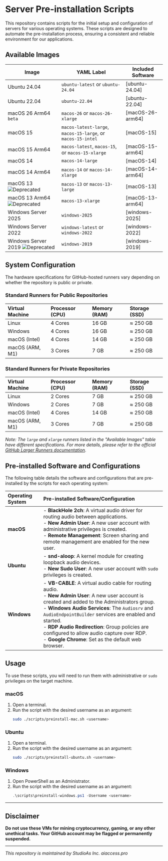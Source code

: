# Server Pre-installation Scripts

This repository contains scripts for the initial setup and configuration of servers for various operating systems. These scripts are designed to automate the pre-installation process, ensuring a consistent and reliable environment for our applications.

## Available Images

| Image | YAML Label | Included Software |
| --------------------|---------------------|--------------------|
| Ubuntu 24.04 | `ubuntu-latest` or `ubuntu-24.04` | [ubuntu-24.04] |
| Ubuntu 22.04 | `ubuntu-22.04` | [ubuntu-22.04] |
| macOS 26 Arm64 `beta` | `macos-26` or `macos-26-xlarge` | [macOS-26-arm64] |
| macOS 15 | `macos-latest-large`, `macos-15-large`, or `macos-15-intel` | [macOS-15] |
| macOS 15 Arm64 | `macos-latest`, `macos-15`, or `macos-15-xlarge` | [macOS-15-arm64] |
| macOS 14 | `macos-14-large`| [macOS-14] |
| macOS 14 Arm64 | `macos-14` or `macos-14-xlarge`| [macOS-14-arm64] |
| macOS 13 ![Deprecated](https://img.shields.io/badge/-Deprecated-red) | `macos-13` or `macos-13-large` | [macOS-13] |
| macOS 13 Arm64 ![Deprecated](https://img.shields.io/badge/-Deprecated-red) | `macos-13-xlarge` | [macOS-13-arm64] |
| Windows Server 2025 | `windows-2025` | [windows-2025] |
| Windows Server 2022 | `windows-latest` or `windows-2022` | [windows-2022] |
| Windows Server 2019 ![Deprecated](https://img.shields.io/badge/-Deprecated-red) | `windows-2019` | [windows-2019] |

## System Configuration

The hardware specifications for GitHub-hosted runners vary depending on whether the repository is public or private.

### Standard Runners for Public Repositories

| Virtual Machine | Processor (CPU) | Memory (RAM) | Storage (SSD) |
| :--- | :--- | :--- | :--- |
| Linux | 4 Cores | 16 GB | ≈ 250 GB |
| Windows | 4 Cores | 16 GB | ≈ 250 GB |
| macOS (Intel) | 4 Cores | 14 GB | ≈ 250 GB |
| macOS (ARM, M1) | 3 Cores | 7 GB | ≈ 250 GB |

### Standard Runners for Private Repositories

| Virtual Machine | Processor (CPU) | Memory (RAM) | Storage (SSD) |
| :--- | :--- | :--- | :--- |
| Linux | 2 Cores | 7 GB | ≈ 250 GB |
| Windows | 2 Cores | 7 GB | ≈ 250 GB |
| macOS (Intel) | 4 Cores | 14 GB | ≈ 250 GB |
| macOS (ARM, M1) | 3 Cores | 7 GB | ≈ 250 GB |

*Note: The `large` and `xlarge` runners listed in the "Available Images" table have different specifications. For more details, please refer to the official [GitHub Larger Runners documentation](https://docs.github.com/en/actions/using-github-hosted-runners/about-larger-runners).*

## Pre-installed Software and Configurations

The following table details the software and configurations that are pre-installed by the scripts for each operating system:

| Operating System | Pre-installed Software/Configuration |
| :--- | :--- |
| **macOS** | - **BlackHole 2ch**: A virtual audio driver for routing audio between applications. <br> - **New Admin User**: A new user account with administrative privileges is created. <br> - **Remote Management**: Screen sharing and remote management are enabled for the new user. |
| **Ubuntu** | - **snd-aloop**: A kernel module for creating loopback audio devices. <br> - **New Sudo User**: A new user account with `sudo` privileges is created. |
| **Windows** | - **VB-CABLE**: A virtual audio cable for routing audio. <br> - **New Admin User**: A new user account is created and added to the Administrators group. <br> - **Windows Audio Services**: The `Audiosrv` and `AudioEndpointBuilder` services are enabled and started. <br> - **RDP Audio Redirection**: Group policies are configured to allow audio capture over RDP. <br> - **Google Chrome**: Set as the default web browser. |

## Usage

To use these scripts, you will need to run them with administrative or `sudo` privileges on the target machine.

### macOS

1.  Open a terminal.
2.  Run the script with the desired username as an argument:
    ```bash
    sudo ./scripts/preinstall-mac.sh <username>
    ```

### Ubuntu

1.  Open a terminal.
2.  Run the script with the desired username as an argument:
    ```bash
    sudo ./scripts/preinstall-ubuntu.sh <username>
    ```

### Windows

1.  Open PowerShell as an Administrator.
2.  Run the script with the desired username as an argument:
    ```powershell
    .\scripts\preinstall-windows.ps1 -Username <username>
    ```

---

## Disclaimer

**Do not use these VMs for mining cryptocurrency, gaming, or any other unethical tasks. Your GitHub account may be flagged or permanently suspended.**

---

*This repository is maintained by StudioAs Inc.*
*aiaccess.pro*